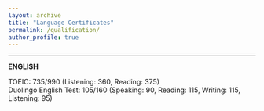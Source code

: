 ```yaml
---
layout: archive
title: "Language Certificates"
permalink: /qualification/
author_profile: true
---
```


---------------------------------------------------------------

**ENGLISH**  

TOEIC: 735/990 (Listening: 360, Reading: 375) <br>
Duolingo English Test: 105/160 (Speaking: 90, Reading: 115, Writing: 115, Listening: 95) 

